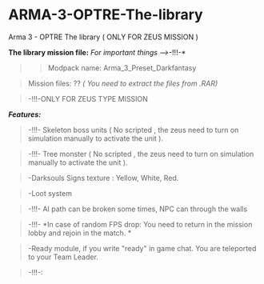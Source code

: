 # ARMA-3-OPTRE-The-library
Arma 3 - OPTRE  The library ( ONLY FOR ZEUS MISSION )

**The library mission file:**
*For important things -->*-!!!-*
 
> >Modpack name: Arma_3_Preset_Darkfantasy 

> Mission files: ??  *( You need to extract the files from .RAR)*
>

> -!!!-ONLY FOR ZEUS TYPE MISSION

***Features:***
> -!!!- Skeleton boss units ( No scripted , the zeus need to turn on simulation manually to activate the unit ).

> -!!!- Tree monster ( No scripted , the zeus need to turn on simulation manually to activate the unit ).

> -Darksouls Signs texture : Yellow, White, Red.

> -Loot system

> -!!!- AI path can be broken some times, NPC can through the walls

> -!!!- *In case of random FPS drop: You need to return in the mission lobby and rejoin in the match. *

> -Ready module, if you write "ready" in game chat. You are teleported to your Team Leader.

> -!!!-:

